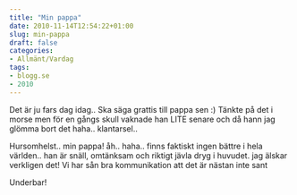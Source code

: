```yaml
---
title: "Min pappa"
date: 2010-11-14T12:54:22+01:00
slug: min-pappa
draft: false
categories:
- Allmänt/Vardag
tags:
- blogg.se
- 2010
---
```

Det är ju fars dag idag.. Ska säga grattis till pappa sen :) Tänkte på det i morse men för en gångs skull vaknade han LITE senare och då hann jag glömma bort det haha.. klantarsel..  
  
Hursomhelst.. min pappa! åh.. haha.. finns faktiskt ingen bättre i hela världen.. han är snäll, omtänksam och riktigt jävla dryg i huvudet. jag älskar verkligen det! Vi har sån bra kommunikation att det är nästan inte sant  
  
Underbar!